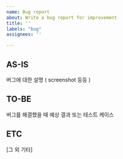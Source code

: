 ```yaml
---
name: Bug report
about: Write a bug report for improvement
title: ''
labels: "bug"
assignees: ''

---
```



## AS-IS
버그에 대한 설명 ( screenshot 등등 )


## TO-BE
버그를 해결했을 때 예상 결과 또는 테스트 케이스


## ETC
[그 외 기타]
